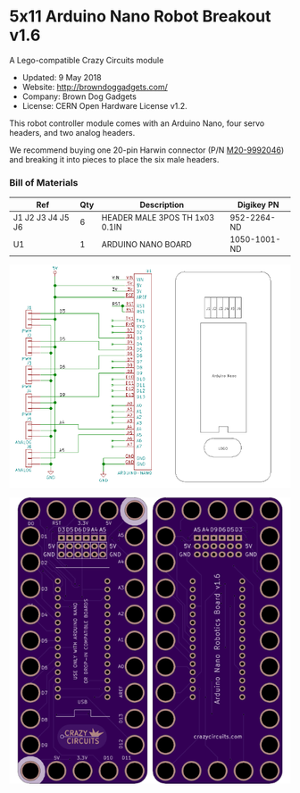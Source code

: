 <!--- start title --->
# 5x11 Arduino Nano Robot Breakout v1.6
A Lego-compatible Crazy Circuits module

- Updated: 9 May 2018
- Website: http://browndoggadgets.com/
- Company: Brown Dog Gadgets
- License: CERN Open Hardware License v1.2.
<!--- end title --->

This robot controller module comes with an Arduino Nano, four servo headers, and two analog headers. 

We recommend buying one 20-pin Harwin connector (P/N [M20-9992046](https://www.digikey.com/products/en?keywords=M20-9992046)) and breaking it into pieces to place the six male headers.

<!--- bom start --->
### Bill of Materials

|Ref|Qty|Description|Digikey PN|
|---|---|-----------|------|
|J1 J2 J3 J4 J5 J6|6|HEADER MALE 3POS TH 1x03 0.1IN|952-2264-ND|
|U1|1|ARDUINO NANO BOARD|1050-1001-ND|


<!--- bom end --->

![Assembly and Schematic](combined.png)

![Gerber Preview](preview.png) 



